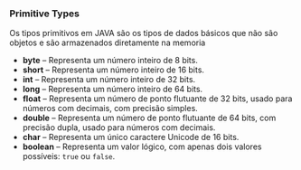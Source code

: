 ### Primitive Types

Os tipos primitivos em JAVA são os tipos de dados básicos que não são objetos e são armazenados diretamente na memoria

- **byte** – Representa um número inteiro de 8 bits.
- **short** – Representa um número inteiro de 16 bits.
- **int** – Representa um número inteiro de 32 bits.
- **long** – Representa um número inteiro de 64 bits.
- **float** – Representa um número de ponto flutuante de 32 bits, usado para números com decimais, com precisão simples.
- **double** – Representa um número de ponto flutuante de 64 bits, com precisão dupla, usado para números com decimais.
- **char** – Representa um único caractere Unicode de 16 bits.
- **boolean** – Representa um valor lógico, com apenas dois valores possíveis: `true` ou `false`.